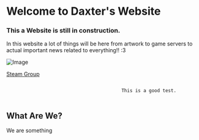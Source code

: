 # Welcome to Daxter's Website
### This a Website is still in construction.


In this website a lot of things will be here from artwork to game servers to actual important news related to everything!! :3


![Image](https://marckray.files.wordpress.com/2014/05/f-oxjqx4yejsj_7l7qmm_l-vllkcqgdwmwhtgalqrns-1.gif?w=538)


[Steam Group](https://steamcommunity.com/groups/daxtercommunity)

```markdown

                                          This is a good test.
                                          
```


## What Are We?

We are something
  
